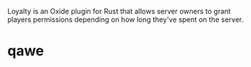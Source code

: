 Loyalty is an Oxide plugin for Rust that allows server owners to grant players permissions depending on how long they've spent on the server.
 
<h1>qawe</h1>
